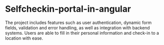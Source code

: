 # Selfcheckin-portal-in-angular
The project includes features such as user authentication, dynamic form fields, validation and error handling, as well as integration with backend systems. Users are able to fill in their personal information and check-in to a location with ease. 
